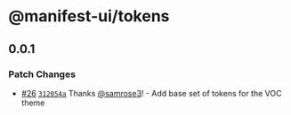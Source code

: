 # @manifest-ui/tokens

## 0.0.1
### Patch Changes



- [#26](https://github.com/project44/manifest-ui/pull/26) [`312054a`](https://github.com/project44/manifest-ui/commit/312054a628d21dcfb40f41b4a97ddf98e469da62) Thanks [@samrose3](https://github.com/samrose3)! - Add base set of tokens for the VOC theme
